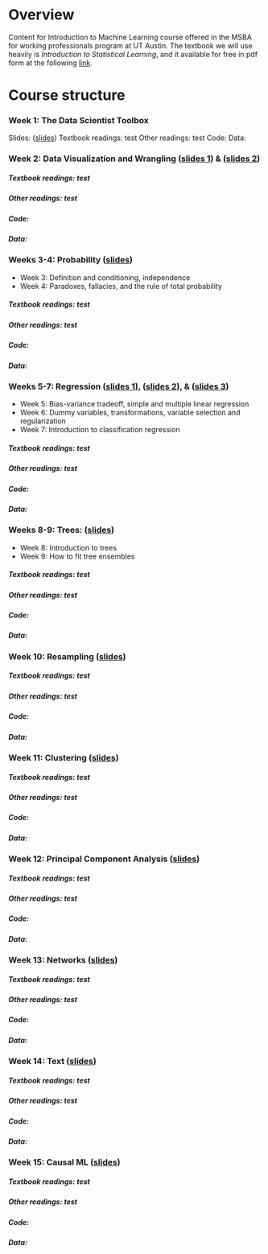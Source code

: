 # Overview
Content for Introduction to Machine Learning course offered in the MSBA for working professionals program at UT Austin.  The textbook we will use heavily is *Introduction to Statistical Learning*, and it available for free in pdf form at the following [link]().

# Course structure

### Week 1: The Data Scientist Toolbox 

Slides: ([slides](slides/01_datascience_toolbox.pdf))
Textbook readings: test
Other readings:  test
Code:
Data: 

### Week 2: Data Visualization and Wrangling ([slides 1](slides/datavis.pdf)) & ([slides 2](slides/wrangling.pdf))

##### Textbook readings: test
##### Other readings:  test
##### Code:
##### Data: 

### Weeks 3-4: Probability ([slides](slides/PRL-probability.pdf))

- Week 3: Definition and conditioning, independence
- Week 4: Paradoxes, fallacies, and the rule of total probability

##### Textbook readings: test
##### Other readings:  test
##### Code:
##### Data: 

### Weeks 5-7: Regression ([slides 1](slides/Sec1_Intro.pdf)), ([slides 2](slides/Sec2_Regression.pdf)), & ([slides 3](slides/naive_bayes_text.pdf))

- Week 5: Bias-variance tradeoff, simple and multiple linear regression
- Week 6: Dummy variables, transformations, variable selection and regularization
- Week 7: Introduction to classification regression

##### Textbook readings: test
##### Other readings:  test
##### Code:
##### Data: 

### Weeks  8-9: Trees: ([slides](slides/Sec4_Trees.pdf))

- Week 8: Introduction to trees
- Week 9: How to fit tree ensembles

##### Textbook readings: test
##### Other readings:  test
##### Code:
##### Data: 

### Week 10: Resampling ([slides](slides/bootstrap_STA380.pdf))

##### Textbook readings: test
##### Other readings:  test
##### Code:
##### Data: 

### Week 11: Clustering ([slides](slides/05-clustering.pdf))

##### Textbook readings: test
##### Other readings:  test
##### Code:
##### Data: 

### Week 12: Principal Component Analysis ([slides](slides/06-PCA.pdf))

##### Textbook readings: test
##### Other readings:  test
##### Code:
##### Data: 

### Week 13: Networks ([slides](slides/Networks.pdf))

##### Textbook readings: test
##### Other readings:  test
##### Code:
##### Data: 

### Week 14: Text ([slides](slides/text_intro.pdf))

##### Textbook readings: test
##### Other readings:  test
##### Code:
##### Data: 

### Week 15: Causal ML ([slides](slides/causalML.pdf))

##### Textbook readings: test
##### Other readings:  test
##### Code:
##### Data: 
